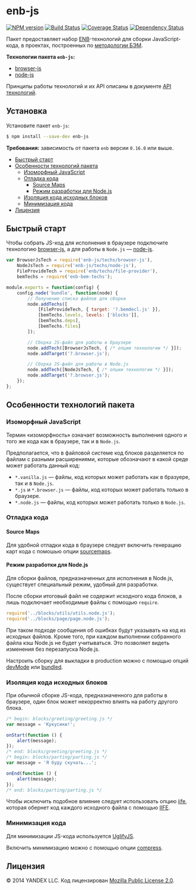 enb-js
======

[![NPM version](https://img.shields.io/npm/v/enb-js.svg?style=flat)](https://www.npmjs.org/package/enb-js)
[![Build Status](https://img.shields.io/travis/enb-make/enb-js/master.svg?style=flat&label=tests)](https://travis-ci.org/enb-make/enb-js)
[![Coverage Status](https://img.shields.io/coveralls/enb-make/enb-js.svg?style=flat)](https://coveralls.io/r/enb-make/enb-js?branch=master)
[![Dependency Status](https://img.shields.io/david/enb-make/enb-js.svg?style=flat)](https://david-dm.org/enb-make/enb-js)

Пакет предоставляет набор [ENB](https://ru.bem.info/tools/bem/enb-bem/)-технологий для сборки
JavaScript-кода, в проектах, построенных по [методологии БЭМ](https://ru.bem.info/method/).

**Технологии пакета `enb-js`:**

* [browser-js](api.ru.md#browser-js)
* [node-js](api.ru.md#node-js)

Принципы работы технологий и их API описаны в документе [API технологий](api.ru.md).

## Установка

Установите пакет `enb-js`:

```sh
$ npm install --save-dev enb-js
```

**Требования:** зависимость от пакета `enb` версии `0.16.0` или выше.

<!-- TOC -->
- [Быстрый старт](#Быстрый-старт)
- [Особенности технологий пакета](#Особенности-технологий-пакета)
  - [Изоморфный JavaScript](#Изоморфный-javascript)
  - [Отладка кода](#Отладка-кода)
    - [Source Maps](#source-maps)
    - [Режим разработки для Node.js](#Режим-разработки-для-nodejs)
  - [Изоляция кода исходных блоков](#Изоляция-кода-исходных-блоков)
  - [Минимизация кода](#Минимизация-кода)
- [Лицензия](#Лицензия)

<!-- TOC END -->


Быстрый старт
-------------

Чтобы собрать JS-код для исполнения в браузере подключите технологию [browser-js](api.ru.md#browser-js), а для работы в `Node.js` — [node-js](api.ru.md#node-js).

```js
var BrowserJsTech = require('enb-js/techs/browser-js'),
    NodeJsTech = require('enb-js/techs/node-js'),
    FileProvideTech = require('enb/techs/file-provider'),
    bemTechs = require('enb-bem-techs');

module.exports = function(config) {
    config.node('bundle', function(node) {
        // Получение списка файлов для сборки
        node.addTechs([
            [FileProvideTech, { target: '?.bemdecl.js' }],
            [bemTechs.levels, levels: ['blocks']],
            [bemTechs.deps],
            [bemTechs.files]
        ]);

        // Сборка JS-файл для работы в браузере
        node.addTech([BrowserJsTech, { /* опции технологии */ }]);
        node.addTarget('?.browser.js');

        // Сборка JS-файл для работы в Node.js
        node.addTech([NodeJsTech, { /* опции технологии */ }]);
        node.addTarget('?.browser.js');
    });
};
```

Особенности технологий пакета
-----------------------------

### Изоморфный JavaScript

Термин «изоморфность» означает возможность выполнения одного и того же кода как в браузере, так и в `Node.js`.

Предполагается, что в файловой системе код блоков разделяется по файлам с разными расширениями, которые обозначают в какой среде может работать данный код:

* `*.vanilla.js` — файлы, код которых может работать как в бразуере, так и в `Node.js`.
* `*.js` и `*.browser.js` — файлы, код которых может работать только в браузере.
* `*.node.js` — файлы, код которых может работать только в `Node.js`.

### Отладка кода

#### Source Maps

Для удобной отладки кода в браузере следует включить генерацию карт кода с помошью опции [sourcemaps](api.ru.md#sourcemaps).

#### Режим разработки для Node.js

Для сборки файлов, предназначенных для исполнения в Node.js, существует специальный режим, удобный для разработки.

После сборки итоговый файл не содержит исходного кода блоков, а лишь подключает необходимые файлы с помощью `require`.

```js
require('../blocks/utils/utils.node.js');
require('../blocks/page/page.node.js');
```

При таком подходе сообщения об ошибках будут указывать на код из исходных файлов. Кроме того, при каждом выполнении собранного файла кэш Node.js не будет учитываться. Это позволяет видеть изменения без перезапуска Node.js.

Настроить сборку для выкладки в production можно с помощью опций [devMode](api.ru.md#devmode) или [bundled](api.ru.md#bundled).

### Изоляция кода исходных блоков

При обычной сборке JS-кода, предназначенного для работы в браузере, один блок может некорректно влиять на работу другого блока.

```js
/* begin: blocks/greeting/greeting.js */
var message = 'Кукусики!';

onStart(function () {
    alert(message);
});
/* end: blocks/greeting/greeting.js */
/* begin: blocks/parting/parting.js */
var message = 'Я буду скучать...';

onEnd(function () {
    alert(message);
});
/* end: blocks/parting/parting.js */
```

Чтобы исключить подобное влияние следует использовать опцию [iife](api.ru.md#iife), которая обернет код каждого исходного файла с помощью [IIFE](https://en.wikipedia.org/wiki/Immediately-invoked_function_expression).

### Минимизация кода

Для минимизации JS-кода используется [UglifyJS](https://github.com/mishoo/UglifyJS2).

Включить минимизацию можно с помощью опции [compress](api.ru.md#compress).

Лицензия
--------

© 2014 YANDEX LLC. Код лицензирован [Mozilla Public License 2.0](LICENSE.txt).
